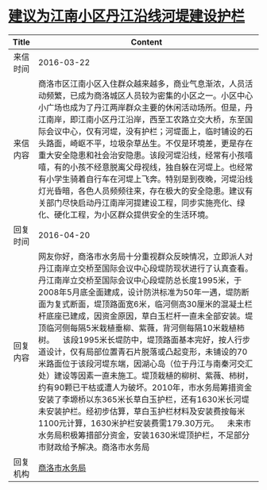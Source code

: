 # <a href="http://www.shangluo.gov.cn/zmhd/ldxxxx.jsp?urltype=leadermail.LeaderMailContentUrl&wbtreeid=1112&leadermailid=3542">建议为江南小区丹江沿线河堤建设护栏</a>
|Title|Content|
|:---:|---|
|来信时间|2016-03-22|
|来信内容|商洛市区江南小区入住群众越来越多，商业气息渐浓，人员活动频繁，已成为商洛城区人员较为密集的小区之一。小区中心小广场也成为了丹江两岸群众主要的休闲活动场所。但是，丹江南岸，即江南小区丹江沿岸，西至工农路立交大桥，东至国际会议中心，仅有河堤，没有护栏；河堤面上，临时铺设的石头路面，崎岖不平，垃圾杂草丛生。不仅是环境差，更是存在重大安全隐患和社会治安隐患。该段河堤沿线，经常有小孩嘻嘻，有的小孩不经意脱离父母视线，独自躲在河堤上。也经常有小学生骑着自行车在河堤上飞奔。特别是到夜晚，河堤沿线灯光昏暗，各色人员频频往来，存在极大的安全隐患。建议有关部门尽快启动丹江南岸河提建设工程，同步实施亮化、绿化、硬化工程，为小区群众提供安全的生活环境。|
|回复时间|2016-04-20|
|回复内容|网友你好，商洛市水务局十分重视群众反映情况，立即派人对丹江南岸立交桥至国际会议中心段堤防现状进行了认真查看。丹江南岸立交桥至国际会议中心段堤防总长度1995米，于2008年5月底全面建成，设计防洪标准为50年一遇，堤防断面为复式断面，堤顶路面宽6米，临河侧高30厘米的混凝土栏杆底座已建成，因资金原因，草白玉栏杆一直未全部安装。堤顶临河侧每隔5米栽植垂柳、紫薇，背河侧每隔10米栽植柿树。    该段1995米长堤防中，堤顶路面基本完好，按人行步道设计，仅有局部位置青石片脱落或凸起变形，未铺设的70米路面位于该段河堤东端，因湖心岛（位于丹江与南秦河交汇处）建设等因素一直未施工。堤顶栽植的柳树、紫薇、柿树，约有90颗已干枯或遭人为破坏。2010年，市水务局筹措资金安装了李塬桥以东365米长草白玉护栏，还有1630米长河堤未安装护栏。经初步估算，草白玉护栏材料及安装费按每米1100元计算，1630米护栏安装费需179.30万元。    未来市水务局积极筹措部分资金，安装1630米堤顶护栏，不足部分市财政给予解决。商洛市水务局|
|回复机构|<a href="../../categories/agencies/商洛市水务局.md">商洛市水务局</a>|